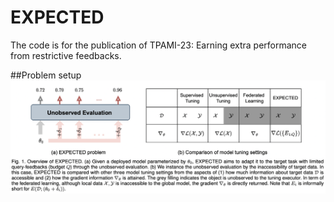 # EXPECTED
The code is for the publication of TPAMI-23: Earning extra performance from restrictive feedbacks.

##Problem setup
![alt text](https://github.com/kylejingli/EXPECTED/blob/main/figs/EXPECTED%20Problem.png)


